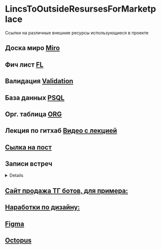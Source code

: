 # LincsToOutsideResursesForMarketplace
Сcылки на различные внешние ресурсы использующиеся в проекте

## Доска миро [Miro](https://miro.com/app/board/uXjVMmGMkh8=/?share_link_id=612857840073)
## Фич лист [FL](https://docs.google.com/spreadsheets/d/1AUvBSuFTTzSZNf3UAr8w3samtr__hQ5t3ZAolTxt6aA/edit#gid=0)
## Валидация [Validation](https://docs.google.com/spreadsheets/d/1x1PCPDfz_UkQalW_4BEehOxwYkdtFGebvcg_ljcO9GI/edit#gid=0)
## База данных [PSQL](https://dbdiagram.io/d/TelegramBotsMarketplace-65046c6a02bd1c4a5ea731ad)
## Орг. таблица [ORG](https://docs.google.com/spreadsheets/d/11EvMCgvGa-EwaK4tuTJRtvsTYf83SzgQJ1Nm6Y_Om7I/edit#gid=830421876)
## Лекция по гитхаб [Видео с лекцией](https://disk.yandex.ru/d/HSYd_HshpFC6dQ)
## [Сылка на пост](https://t.me/c/1883789563/8/1547)

## Записи встреч
<details>
  
   part 1  https://disk.yandex.ru/i/ZLvnwB5ARXZ19Q  <br>
   part 2  https://disk.yandex.ru/i/G_AI9dGq89elqw  <br>
   Сообщение в телеграмме https://t.me/c/1883789563/8/242 <br>
   Следующая встреча https://t.me/c/1883789563/8/1068  <br>
  
</details>

## [Сайт продажа ТГ ботов, для примера:](https://apbot.ru/bots)
## [Наработки по дизайну:](https://octopus.do/lykjn0cyxdi)
## [Figma](qase.io)
## [Octopus](https://octopus.do/lykjn0cyxdi)

